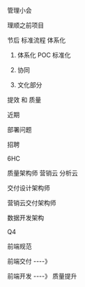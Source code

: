 
 管理小会

理顺之前项目

节后  标准流程 体系化  

1. 体系化  POC  标准化
   
2. 协同

3. 文化部分



提效 和 质量

近期

部署问题


招聘

6HC

质量架构师
营销云
分析云

交付设计架构师

营销云交付架构师

数据开发架构

Q4


前端规范

前端交付 ----》 

前端开发 ----》 质量提升










